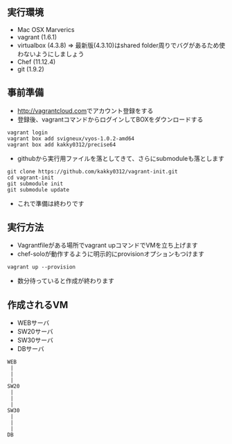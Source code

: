## 実行環境
* Mac OSX Marverics
* vagrant (1.6.1)
* virtualbox (4.3.8) => 最新版(4.3.10)はshared folder周りでバグがあるため使わないようにしましょう
* Chef (11.12.4)
* git (1.9.2)

## 事前準備
* <http://vagrantcloud.com>でアカウント登録をする
* 登録後、vagrantコマンドからログインしてBOXをダウンロードする
```
vagrant login
vagrant box add svigneux/vyos-1.0.2-amd64
vagrant box add kakky0312/precise64
```
* githubから実行用ファイルを落としてきて、さらにsubmoduleも落とします
```
git clone https://github.com/kakky0312/vagrant-init.git
cd vagrant-init
git submodule init
git submodule update
```
* これで準備は終わりです

## 実行方法
* Vagrantfileがある場所でvagrant upコマンドでVMを立ち上げます
* chef-soloが動作するように明示的にprovisionオプションもつけます
```
vagrant up --provision
```
* 数分待っていると作成が終わります

## 作成されるVM
* WEBサーバ
* SW20サーバ
* SW30サーバ
* DBサーバ
```
WEB
 |
 |
 |
SW20
 |
 |
 |
SW30
 |
 |
 |
DB
```
